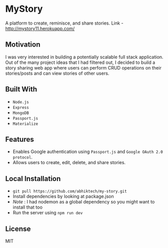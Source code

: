 # MyStory
A platform to create, reminisce, and share stories. 
Link - http://mystory11.herokuapp.com/

## Motivation
I was very interested in building a potentially scalable full stack application. Out of the many project ideas that I had filtered out, I decided to build a story sharing web app where users can perform CRUD operations on their stories/posts and can view stories of other users.

## Built With
- `Node.js`
- `Express`
- `MongoDB`
- `Passport.js`
- `Materialize`

## Features
- Enables Google authentication using `Passport.js` and `Google OAuth 2.0 protocol`.
- Allows users to create, edit, delete, and share stories.

## Local Installation
- `git pull https://github.com/abhiktech/my-story.git`
- Install dependencies by looking at package.json 
- *Note* : I had nodemon as a global dependency so you might want to install that too
- Run the server using `npm run dev`

## License
MIT 


